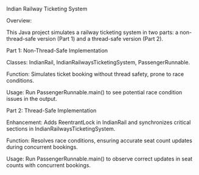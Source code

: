Indian Railway Ticketing System 


Overview:

This Java project simulates a railway ticketing system in two parts: a non-thread-safe version (Part 1) and a thread-safe version (Part 2).

Part 1: Non-Thread-Safe Implementation

Classes: IndianRail, IndianRailwaysTicketingSystem, PassengerRunnable.

Function: Simulates ticket booking without thread safety, prone to race conditions.

Usage: Run PassengerRunnable.main() to see potential race condition issues in the output.

Part 2: Thread-Safe Implementation

Enhancement: Adds ReentrantLock in IndianRail and synchronizes critical sections in IndianRailwaysTicketingSystem.

Function: Resolves race conditions, ensuring accurate seat count updates during concurrent bookings.

Usage: Run PassengerRunnable.main() to observe correct updates in seat counts with concurrent bookings.
